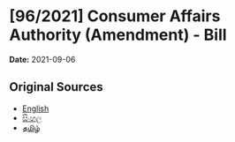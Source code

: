 # [96/2021] Consumer Affairs Authority (Amendment) - Bill

**Date:** 2021-09-06

## Original Sources

- [English](https://documents.gov.lk/view/bills/2021/9/96-2021_E.pdf)
- [සිංහල](https://documents.gov.lk/view/bills/2021/9/96-2021_S.pdf)
- [தமிழ்](https://documents.gov.lk/view/bills/2021/9/96-2021_T.pdf)

